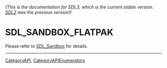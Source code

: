 ###### (This is the documentation for SDL3, which is the current stable version. [SDL2](https://wiki.libsdl.org/SDL2/) was the previous version!)
# SDL_SANDBOX_FLATPAK

Please refer to [SDL_Sandbox](SDL_Sandbox) for details.

----
[CategoryAPI](CategoryAPI), [CategoryAPIEnumerators](CategoryAPIEnumerators)

